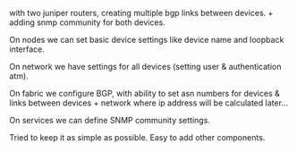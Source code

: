 with two juniper routers, creating multiple bgp links between devices. + adding snmp community for both devices.

On nodes we can set basic device settings like device name and loopback interface.


On network we have settings for all devices (setting user & authentication atm).


On fabric we configure BGP, with ability to set asn numbers for devices & links between devices + network where ip address will be calculated later...


On services we can define SNMP community settings.



Tried to keep it as simple as possible. Easy to add other components.

